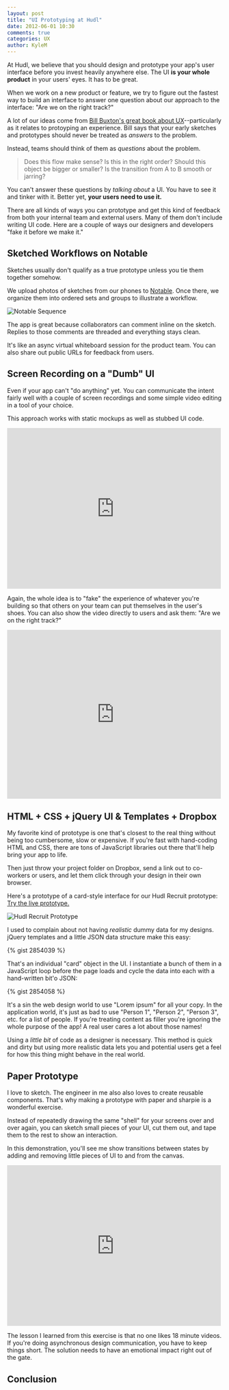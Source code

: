 ```yaml
---
layout: post
title: "UI Prototyping at Hudl"
date: 2012-06-01 10:30
comments: true
categories: UX
author: KyleM
---
```


At Hudl, we believe that you should design and prototype your app's user interface before you invest heavily anywhere else. The UI **is your whole product** in your users' eyes. It has to be great.

When we work on a new product or feature, we try to figure out the fastest way to build an interface to answer one question about our approach to the interface: "Are we on the right track?"

A lot of our ideas come from [Bill Buxton's great book about UX](http://www.amazon.com/Sketching-User-Experiences-Interactive-Technologies/dp/0123740371)--particularly as it relates to protoyping an experience. Bill says that your early sketches and prototypes should never be treated as _answers_ to the problem. 

Instead, teams should think of them as _questions_ about the problem. 

> Does this flow make sense? Is this in the right order? Should this object be bigger or smaller? Is the transition from A to B smooth or jarring?

You can't answer these questions by _talking about_ a UI. You have to see it and tinker with it. Better yet, **your users need to use it.**

There are all kinds of ways you can prototype and get this kind of feedback from both your internal team and external users. Many of them don't include writing UI code. Here are a couple of ways our designers and developers "fake it before we make it."

Sketched Workflows on Notable
-----------------------------

Sketches usually don't qualify as a true prototype unless you tie them together somehow.

We upload photos of sketches from our phones to [Notable](http://notableapp.com). Once there, we organize them into ordered sets and groups to illustrate a workflow. 

![Notable Sequence](http://hudl-content.s3.amazonaws.com/cms/img/rawbits/notable-sequence.png)

The app is great because collaborators can comment inline on the sketch. Replies to those comments are threaded and everything stays clean.

It's like an async virtual whiteboard session for the product team. You can also share out public URLs for feedback from users. 

Screen Recording on a "Dumb" UI
-------------------------------

Even if your app can't "do anything" yet. You can communicate the intent fairly well with a couple of screen recordings and some simple video editing in a tool of your choice.

This approach works with static mockups as well as stubbed UI code.

<iframe src="http://player.vimeo.com/video/43261719?portrait=0" width="500" height="375" frameborder="0" webkitAllowFullScreen mozallowfullscreen allowFullScreen></iframe>

Again, the whole idea is to "fake" the experience of whatever you're building so that others on your team can put themselves in the user's shoes. You can also show the video directly to users and ask them: "Are we on the right track?"

<iframe src="http://player.vimeo.com/video/43265446?portrait=0" width="500" height="394" frameborder="0" webkitAllowFullScreen mozallowfullscreen allowFullScreen></iframe>

HTML + CSS + jQuery UI & Templates + Dropbox
--------------------------------------------

My favorite kind of prototype is one that's closest to the real thing without being too cumbersome, slow or expensive. If you're fast with hand-coding HTML and CSS, there are tons of JavaScript libraries out there that'll help bring your app to life.

Then just throw your project folder on Dropbox, send a link out to co-workers or users, and let them click through your design in their own browser.

Here's a prototype of a card-style interface for our Hudl Recruit prototype:
[Try the live prototype.](http://dl.dropbox.com/u/8878990/Prototype/boards_combined/index.html)

![Hudl Recruit Prototype](http://hudl-content.s3.amazonaws.com/cms/img/rawbits/hudl-recruit-prototype.png)

I used to complain about not having _realistic_ dummy data for my designs. jQuery templates and a little JSON data structure make this easy:

{% gist 2854039 %}

That's an individual "card" object in the UI. I instantiate a bunch of them in a JavaScript loop before the page loads and cycle the data into each with a hand-written bit'o JSON:

{% gist 2854058 %}

It's a sin the web design world to use "Lorem ipsum" for all your copy. In the application world, it's just as bad to use "Person 1", "Person 2", "Person 3", etc. for a list of people. If you're treating content as filler you're ignoring the whole purpose of the app! A real user cares a lot about those names!

Using a _little bit_ of code as a designer is necessary. This method is quick and dirty but using more realistic data lets you and potential users get a feel for how this thing might behave in the real world.

Paper Prototype
---------------

I love to sketch. The engineer in me also also loves to create reusable components. That's why making a prototype with paper and sharpie is a wonderful exercise. 

Instead of repeatedly drawing the same "shell" for your screens over and over again, you can sketch small pieces of your UI, cut them out, and tape them to the rest to show an interaction.

In this demonstration, you'll see me show transitions between states by adding and removing little pieces of UI to and from the canvas.

<iframe src="http://player.vimeo.com/video/11924309?portrait=0" width="500" height="375" frameborder="0" webkitAllowFullScreen mozallowfullscreen allowFullScreen></iframe>

The lesson I learned from this exercise is that no one likes 18 minute videos. If you're doing asynchronous design communication, you have to keep things short. The solution needs to have an emotional impact right out of the gate.

Conclusion
----------

